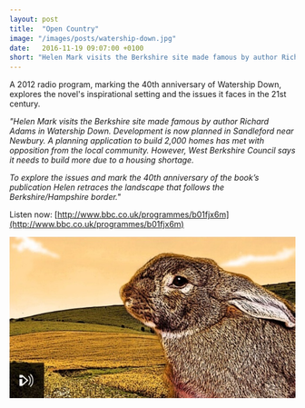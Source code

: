```yaml
---
layout: post
title:  "Open Country"
image: "/images/posts/watership-down.jpg"
date:   2016-11-19 09:07:00 +0100
short: "Helen Mark visits the Berkshire site made famous by author Richard Adams in Watership Down "
---
```


A 2012 radio program, marking the 40th anniversary of Watership Down, explores the novel's inspirational setting and the issues it faces in the 21st century.

_"Helen Mark visits the Berkshire site made famous by author Richard Adams in Watership Down. Development is now planned in Sandleford near Newbury. A planning application to build 2,000 homes has met with opposition from the local community. However, West Berkshire Council says it needs to build more due to a housing shortage._

_To explore the issues and mark the 40th anniversary of the book’s publication Helen retraces the landscape that follows the Berkshire/Hampshire border."_

Listen now: [http://www.bbc.co.uk/programmes/b01fjx6m](http://www.bbc.co.uk/programmes/b01fjx6m)

![Richard and Elizabeth watching Strictly](/images/posts/radio-4.jpg)

